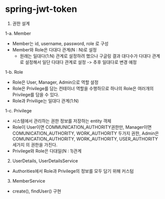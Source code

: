 # spring-jwt-token

1. 권한 설계

1-a. Member
* Member는 id, username, password, role 로 구성
* Member와 Role은 다대다 관계(N : N)로 설정
  * 원래는 일대다(1:N) 관계로 설정하려 했으나 구글링 결과 대다수가 다대다 관계로 설정해서 일단 다대다 관계로 설정
  -> 추후 일대다로 변경 예정

1-b. Role
* Role은 User, Manager, Admin으로 역할 설정
* Role은 Privilege를 담는 컨테이너 역할을 수행하므로 하나의 Role은 여러개의 Privilege를 담을 수 있다.
* Role과 Privilige는 일대다 관계(1:N)


1-c. Privilege
* 시스템에서 관리하는 권한 정보를 저장하는 entity 객체
* Role이 User이면 COMMUNICATION_AUTHORITY권한만, Manager이면 COMUNICATION_AUTHORITY, WORK_AUTHORITY 두가지 권한, Admin은 COMUNICATION_AUTHORITY, WORK_AUTHORITY, USER_AUTHORITY 세가지
의 권한을 가진다.
* Privilege와 Role은 다대일(N : 1)관계

2. UserDetails, UserDetailsService
* Authorities에서 Role과 Privilege의 정보를 모두 담기 위해 커스텀

3. MemberService
* create(), findUser() 구현

